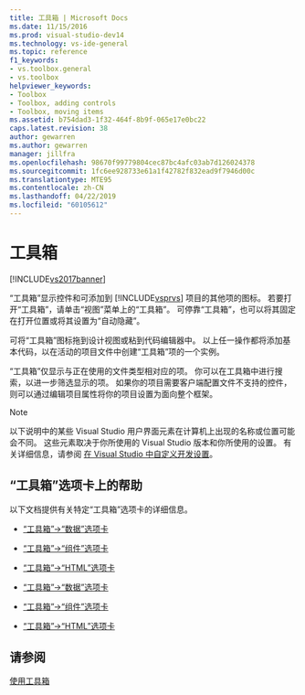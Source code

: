 ```yaml
---
title: 工具箱 | Microsoft Docs
ms.date: 11/15/2016
ms.prod: visual-studio-dev14
ms.technology: vs-ide-general
ms.topic: reference
f1_keywords:
- vs.toolbox.general
- vs.toolbox
helpviewer_keywords:
- Toolbox
- Toolbox, adding controls
- Toolbox, moving items
ms.assetid: b754dad3-1f32-464f-8b9f-065e17e0bc22
caps.latest.revision: 38
author: gewarren
ms.author: gewarren
manager: jillfra
ms.openlocfilehash: 98670f99779804cec87bc4afc03ab7d126024378
ms.sourcegitcommit: 1fc6ee928733e61a1f42782f832ead9f7946d00c
ms.translationtype: MTE95
ms.contentlocale: zh-CN
ms.lasthandoff: 04/22/2019
ms.locfileid: "60105612"
---
```

# <a name="toolbox"></a>工具箱
[!INCLUDE[vs2017banner](../../includes/vs2017banner.md)]

“工具箱”显示控件和可添加到 [!INCLUDE[vsprvs](../../includes/vsprvs-md.md)] 项目的其他项的图标。 若要打开“工具箱”，请单击“视图”菜单上的“工具箱”。 可停靠“工具箱”，也可以将其固定在打开位置或将其设置为“自动隐藏”。  
  
 可将“工具箱”图标拖到设计视图或粘到代码编辑器中。 以上任一操作都将添加基本代码，以在活动的项目文件中创建“工具箱”项的一个实例。  
  
 “工具箱”仅显示与正在使用的文件类型相对应的项。 你可以在工具箱中进行搜索，以进一步筛选显示的项。 如果你的项目需要客户端配置文件不支持的控件，则可以通过编辑项目属性将你的项目设置为面向整个框架。  
  
> [!NOTE]
>  以下说明中的某些 Visual Studio 用户界面元素在计算机上出现的名称或位置可能会不同。 这些元素取决于你所使用的 Visual Studio 版本和你所使用的设置。 有关详细信息，请参阅 [在 Visual Studio 中自定义开发设置](http://msdn.microsoft.com/22c4debb-4e31-47a8-8f19-16f328d7dcd3)。  
  
## <a name="help-on-toolbox-tabs"></a>“工具箱”选项卡上的帮助  
 以下文档提供有关特定“工具箱”选项卡的详细信息。  
  
- [“工具箱”->“数据”选项卡](http://msdn.microsoft.com/library/8a41dyt7\(v=vs.110\))  
  
- [“工具箱”->“组件”选项卡](http://msdn.microsoft.com/library/kb1cz7z9\(v=vs.110\))  
  
- [“工具箱”->“HTML”选项卡](http://msdn.microsoft.com/library/w9ss7h1a\(v=vs.110\))  
  
- [“工具箱”->“数据”选项卡](http://msdn.microsoft.com/library/8a41dyt7\(v=vs.120\))  
  
- [“工具箱”->“组件”选项卡](http://msdn.microsoft.com/library/kb1cz7z9\(v=vs.120\))  
  
- [“工具箱”->“HTML”选项卡](http://msdn.microsoft.com/library/w9ss7h1a\(v=vs.120\))  
  
## <a name="see-also"></a>请参阅  
 [使用工具箱](../../ide/using-the-toolbox.md)
